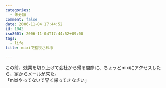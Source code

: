 ```yaml
---
categories:
  - 未分類
comment: false
date: 2006-11-04 17:44:52
id: 1043
iso8601: 2006-11-04T17:44:52+09:00
tags:
  - life
title: mixiで監視される

---
```


<div class="entry-body">
  <p>この前、残業を切り上げて会社から帰る間際に、ちょっとmixiにアクセスしたら、家からメールが来た。<br />
    「mixiやってないで早く帰ってきなさい」<br /></p>
</div>
